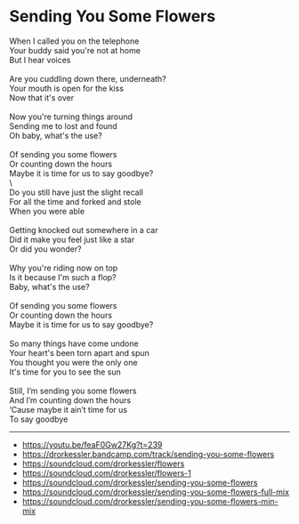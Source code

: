 # Sending You Some Flowers

When I called you on the telephone\
Your buddy said you're not at home\
But I hear voices\
\
Are you cuddling down there, underneath?\
Your mouth is open for the kiss\
Now that it's over\
\
Now you're turning things around\
Sending me to lost and found\
Oh baby, what's the use?\
\
Of sending you some flowers\
Or counting down the hours\
Maybe it is time for us to say goodbye?\
\        
Do you still have just the slight recall\
For all the time and forked and stole\
When you were able\
\
Getting knocked out somewhere in a car\
Did it make you feel just like a star\
Or did you wonder?\
\
Why you're riding now on top\
Is it because I'm such a flop?\
Baby, what's the use?\
\
Of sending you some flowers\
Or counting down the hours\
Maybe it is time for us to say goodbye?\
\
So many things have come undone\
Your heart's been torn apart and spun\
You thought you were the only one\
It's time for you to see the sun\
\
Still, I’m sending you some flowers\
And I’m counting down the hours\
‘Cause maybe it ain’t time for us\
To say goodbye

---
- https://youtu.be/feaF0Gw27Kg?t=239
- https://drorkessler.bandcamp.com/track/sending-you-some-flowers
- https://soundcloud.com/drorkessler/flowers
- https://soundcloud.com/drorkessler/flowers-1
- https://soundcloud.com/drorkessler/sending-you-some-flowers
- https://soundcloud.com/drorkessler/sending-you-some-flowers-full-mix
- https://soundcloud.com/drorkessler/sending-you-some-flowers-min-mix
